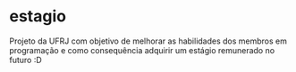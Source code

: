 # estagio
Projeto da UFRJ com objetivo de melhorar as habilidades dos membros em programação e como consequência adquirir um estágio remunerado no futuro :D
